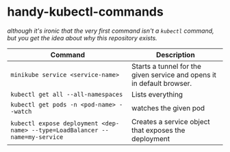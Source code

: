 # handy-kubectl-commands

_although it's ironic that the very first command isn't a `kubectl` command, but you get the idea about why this repository exists._

| Command | Description |
| ------- | ----------- |
| `minikube service <service-name>` | Starts a tunnel for the given service and opens it in default browser. |
| `kubectl get all --all-namespaces` | Lists everything	|
| `kubectl get pods -n <pod-name> --watch` | watches the given pod |
| `kubectl expose deployment <dep-name> --type=LoadBalancer --name=my-service` | Creates a service object that exposes the deployment | 

